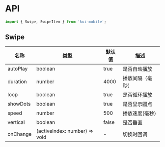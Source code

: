 # API

```jsx
import { Swipe, SwipeItem } from 'kui-mobile';
```

## Swipe

| 名称     | 类型                          | 默认值 | 描述             |
| -------- | ----------------------------- | ------ | ---------------- |
| autoPlay | boolean                       | true   | 是否自动播放     |
| duration | number                        | 4000   | 播放间隔（毫秒） |
| loop     | boolean                       | true   | 是否循环播放     |
| showDots | boolean                       | true   | 是否显示圆点     |
| speed    | number                        | 500    | 播放速度(毫秒)   |
| vertical | boolean                       | false  | 是否垂直         |
| onChange | (activeIndex: number) => void | -      | 切换时回调       |
